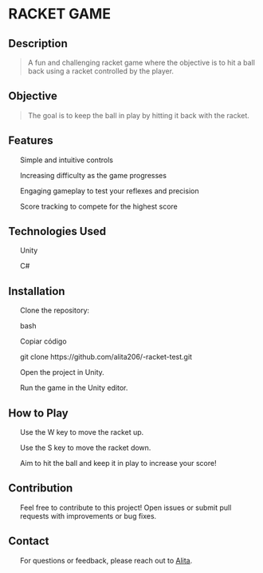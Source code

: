 <h1>RACKET GAME</h1>


<h2>Description</h2>

>A fun and challenging racket game where the objective is to hit a ball back using a racket controlled by the player.

<h2>Objective</h2>

>The goal is to keep the ball in play by hitting it back with the racket.

<h2> Features </h2>
<ol>Simple and intuitive controls</ol>
<ol>Increasing difficulty as the game progresses</ol>
<ol>Engaging gameplay to test your reflexes and precision</ol>
<ol>Score tracking to compete for the highest score</ol>

<h2>Technologies Used</h2>

<ol>Unity</ol>

<ol>C#</ol>

<h2>Installation</h2>
<ol>Clone the repository:</ol>
<ol>bash</ol>
<ol>Copiar código</ol>
<ol>git clone https://github.com/alita206/-racket-test.git</ol>
<ol>Open the project in Unity.</ol>
<ol>Run the game in the Unity editor.</ol>

<h2>How to Play</h2>
<ol>Use the W key to move the racket up.</ol>
<ol>Use the S key to move the racket down.</ol>
<ol>Aim to hit the ball and keep it in play to increase your score!</ol>

<h2>Contribution</h2>
<ol>Feel free to contribute to this project! Open issues or submit pull requests with improvements or bug fixes.</ol>

<h2>Contact</h2>
<ol>For questions or feedback, please reach out to <a href = "https://github.com/alita206">Alita</a>.</ol>
